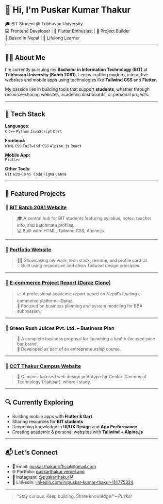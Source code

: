 # 👋 Hi, I'm Puskar Kumar Thakur

🎓 BIT Student @ Tribhuvan University  
💻 Frontend Developer | 📱 Flutter Enthusiast | 🎯 Project Builder  
📍 Based in Nepal | 🌱 Lifelong Learner

---

## 🧑‍💻 About Me

I'm currently pursuing my **Bachelor in Information Technology (BIT)** at **Tribhuvan University (Batch 2081)**. I enjoy crafting modern, interactive websites and mobile apps using technologies like **Tailwind CSS** and **Flutter**.  

My passion lies in building tools that support **students**, whether through resource-sharing websites, academic dashboards, or personal projects.

---

## 🚀 Tech Stack

**Languages:**  
`C` `C++` `Python` `JavaScript` `Dart`

**Frontend:**  
`HTML` `CSS` `Tailwind CSS` `Alpine.js` `React`

**Mobile App:**  
`Flutter`

**Other Tools:**  
`Git` `GitHub` `VS Code` `Figma` `Canva`

---

## 🌟 Featured Projects

### 🔗 [BIT Batch 2081 Website](https://github.com/puskarkumarthakur/bit2081)
> 🎓 A central hub for BIT students featuring syllabus, notes, teacher info, and batchmate profiles.  
> 💻 Built with: HTML, Tailwind CSS, Alpine.js

---

### 📱 [Portfolio Website](https://puskarthakur.vercel.app/)
> 🧑‍🎨 Showcasing my work, tech stack, resume, and profile card UI.  
> 💡 Built using responsive and clean Tailwind design principles.

---

### 🧾 [E-commerce Project Report (Daraz Clone)](https://github.com/puskarkumarthakur)
> 📈 A professional academic report based on Nepal’s leading e-commerce platform—Daraz.  
> 🎯 Focused on business planning and system modeling for BBA submission.

---

### 🧃 Green Rush Juices Pvt. Ltd. – Business Plan
> 🥤 A complete business proposal for launching a health-focused juice bar brand.  
> 📝 Developed as part of an entrepreneurship course.

---

### 🏫 [CCT Thakur Campus Website](https://cctthakur.vercel.app/)
> 🏫 Campus-focused web design prototype for Central Campus of Technology (Hattisar), where I study.

---

## 🔍 Currently Exploring

- Building mobile apps with **Flutter & Dart**
- Sharing resources for **BIT students**
- Deepening knowledge in **UI/UX Design** and **App Performance**
- Creating academic & personal websites with **Tailwind + Alpine.js**

---

## 📬 Let's Connect

- 📧 Email: [puskar.thakur.official@gmail.com](mailto:puskarkumarthakur@gmail.com)  
- 🌐 Portfolio: [puskarthakur.vercel.app](https://puskarthakur.vercel.app/)  
- 📸 Instagram: [@puskarthakur14](https://www.instagram.com/puskarthakur14/)  
- 💼 LinkedIn: [linkedin.com/in/puskar-kumar-thakur-114775324](https://www.linkedin.com/in/puskar-kumar-thakur-114775324)

---

> “Stay curious. Keep building. Share knowledge.” – *Puskar*

